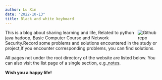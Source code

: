 ```yaml
---
author: Lu Xin
date: "2022-10-13"
title: Black and white keyboard
---
```

[<img src="https://simpleicons.org/icons/github.svg" style="max-width:15%;min-width:40px;float:right;" alt="Github repo" />](https://github.com/)

This is a blog about sharing learning and life, Related to python java hadoop,
Basic Computer Course and Network Security.Record some problems and solutions encountered in the study or project,If you encounter corresponding problems, you can find solutions.                                                                      


All pages not under the root directory of the website are listed below. You can also visit the list page of a single section, e.g.,[notes](/note/).

**Wish you a happy life!**
